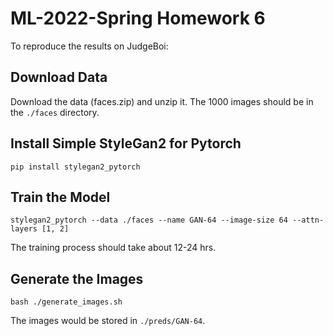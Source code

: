 # ML-2022-Spring Homework 6

To reproduce the results on JudgeBoi:

## Download Data

Download the data (faces.zip) and unzip it. The 1000 images should be in the `./faces` directory.

## Install Simple StyleGan2 for Pytorch

    pip install stylegan2_pytorch

## Train the Model

    stylegan2_pytorch --data ./faces --name GAN-64 --image-size 64 --attn-layers [1, 2]

The training process should take about 12-24 hrs.

## Generate the Images

    bash ./generate_images.sh

The images would be stored in `./preds/GAN-64`.